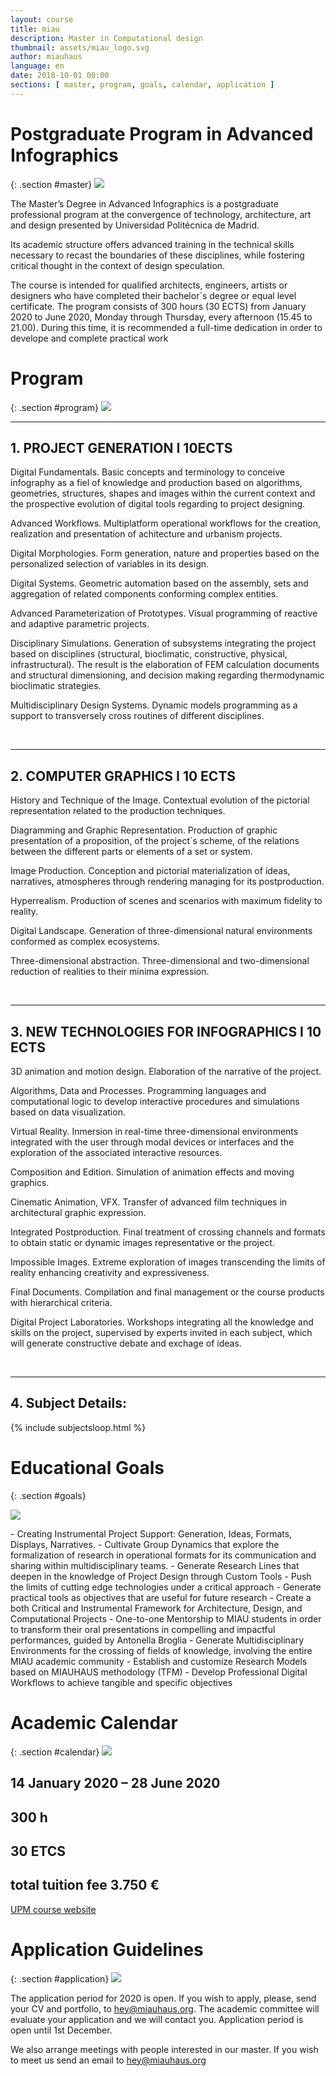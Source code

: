 ```yaml
---
layout: course
title: miau
description: Master in Computational design
thumbnail: assets/miau_logo.svg
author: miauhaus
language: en
date: 2018-10-01 00:00
sections: [ master, program, goals, calendar, application ]
---
```

# Postgraduate Program in Advanced Infographics
{: .section #master}
![](https://farm2.staticflickr.com/1924/44691545865_6ff94988d6_o_d.jpg)
<div class="two-col">
The Master’s Degree in Advanced Infographics is a postgraduate professional program at the convergence of technology, architecture, art and design presented by Universidad Politécnica de Madrid.

Its academic structure offers advanced training in the technical skills necessary to recast the boundaries of these disciplines, while fostering critical thought in the context of design speculation.

The course is intended for qualified architects, engineers, artists or designers who have completed their bachelor´s degree or equal level certificate. The program consists of 300 hours (30 ECTS) from January 2020 to June 2020, Monday through Thursday, every afternoon (15.45 to 21.00). During this time, it is recommended a full-time dedication in order to develope and complete practical work
</div>

# Program
{: .section #program}
![](https://farm2.staticflickr.com/1979/44904990494_8fe086d9d9_o_d.jpg)

---
## 1. PROJECT GENERATION I 10ECTS
<div class="two-col">
Digital Fundamentals. Basic concepts and terminology to conceive infography as a fiel of knowledge and production based on algorithms, geometries, structures, shapes and images within the current context and the prospective evolution of digital tools regarding to project designing.

Advanced Workflows. Multiplatform operational workflows for the creation, realization and presentation of achitecture and urbanism projects.

Digital Morphologies. Form generation, nature and properties based on the personalized selection of variables in its design.

Digital Systems. Geometric automation based on the assembly, sets and aggregation of related components conforming complex entities.

Advanced Parameterization of Prototypes. Visual programming of reactive and adaptive parametric projects.

Disciplinary Simulations. Generation of subsystems integrating the project based on disciplines (structural, bioclimatic, constructive, physical, infrastructural). The result is the elaboration of FEM calculation documents and structural dimensioning, and decision making regarding thermodynamic bioclimatic strategies.

Multidisciplinary Design Systems. Dynamic models programming as a support to transversely cross routines of different disciplines.
</div>
<br/>

---
## 2. COMPUTER GRAPHICS I 10 ECTS
<div class="two-col">
History and Technique of the Image. Contextual evolution of the pictorial representation related to the production techniques.

Diagramming and Graphic Representation. Production of graphic presentation of a proposition, of the project´s scheme, of the relations between the different parts or elements of a set or system.

Image Production. Conception and pictorial materialization of ideas, narratives, atmospheres through rendering managing for its postproduction.

Hyperrealism. Production of scenes and scenarios with maximum fidelity to reality.

Digital Landscape. Generation of three-dimensional natural environments conformed as complex ecosystems.

Three-dimensional abstraction. Three-dimensional and two-dimensional reduction of realities to their minima expression.
</div>
<br/>

---
## 3. NEW TECHNOLOGIES FOR INFOGRAPHICS I 10 ECTS
<div class="two-col">
3D animation and motion design. Elaboration of the narrative of the project.

Algorithms, Data and Processes. Programming languages and computational logic to develop interactive procedures and simulations based on data visualization.

Virtual Reality. Inmersion in real-time three-dimensional environments integrated with the user through modal devices or interfaces and the exploration of the associated interactive resources.

Composition and Edition. Simulation of animation effects and moving graphics.

Cinematic Animation, VFX. Transfer of advanced film techniques in architectural graphic expression.

Integrated Postproduction. Final treatment of crossing channels and formats to obtain static or dynamic images representative or the project.

Impossible Images. Extreme exploration of images transcending the limits of reality enhancing creativity and expressiveness.

Final Documents. Compilation and final management or the course products with hierarchical criteria.

Digital Project Laboratories. Workshops integrating all the knowledge and skills on the project, supervised by experts invited in each subject, which will generate constructive debate and exchage of ideas.
</div>
<br/>


---
## 4. Subject Details:
{% include subjectsloop.html %}

# Educational Goals
{: .section #goals}

![](https://farm2.staticflickr.com/1919/30688704157_00954a3d7a_o_d.jpg)
<div class="two-col">
- Creating Instrumental Project Support: Generation, Ideas, Formats, Displays, Narratives.
- Cultivate Group Dynamics that explore the formalization of research in operational formats for its communication and sharing within multidisciplinary teams.
- Generate Research Lines that deepen in the knowledge of Project Design through Custom Tools
- Push the limits of cutting edge technologies under a critical approach
- Generate practical tools as objectives that are useful for future research
- Create a both Critical and Instrumental Framework for Architecture, Design, and Computational Projects
- One-to-one Mentorship to MIAU students in order to transform their oral presentations in compelling and impactful performances, guided by Antonella Broglia
- Generate Multidisciplinary Environments for the crossing of fields of knowledge, involving the entire MIAU academic community
- Establish and customize Research Models based on MIAUHAUS methodology (TFM)
- Develop Professional Digital Workflows to achieve tangible and specific objectives
</div>

# Academic Calendar
{: .section #calendar}
![](https://farm2.staticflickr.com/1956/31757367508_4c2d96be15_o_d.jpg)

## 14 January 2020 – 28 June 2020

## 300 h

## 30 ETCS

## total tuition fee 3.750 €

[UPM course website](http://www.upm.es/Estudiantes/Estudios_Titulaciones/EstudiosPosgrado/especializacion?id=1089&fmt=detail)

# Application Guidelines
{: .section #application}
![](https://farm2.staticflickr.com/1953/45039241304_c8eb0c0c2e_o_d.jpg)

The application period for 2020 is open. If you wish to apply, please, send your CV and portfolio, to [hey@miauhaus.org](mailto:hey@miauhaus.org). The academic committee will evaluate your application and we will contact you. Application period is open until 1st December.

We also arrange meetings with people interested in our master. If you wish to meet us send an email to [hey@miauhaus.org](mailto:hey@miauhaus.org)

